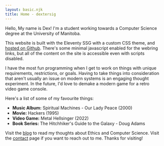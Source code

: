 ```yaml
---
layout: basic.njk
title: Home - dextersig
---
```

Hello, My name is Dex! I'm a student working towards a Computer Science degree at the University of Manitoba.

This website is built with the Eleventy SSG with a custom CSS theme, and [hosted on Github](https://github.com/dextersig/dextersig.github.io). There's some minimal javascript enabled for the webring links, but all of the content on the site is accessible even with scripts disabled.

I have the most fun programming when I get to work on things with unique requirements, restrictions, or goals. Having to take things into consideration that aren't usually an issue on modern systems is an engaging thought experiment. In the future, I'd love to demake a modern game for a retro video game console.

Here's a list of some of my favourite things:
* **Music Album:** Spiritual Machines - Our Lady Peace (2000)
* **Movie:** Hackers (1995)
* **Video Game:** Metal Hellsinger (2022)
* **Book Series:** The Hitchhiker's Guide to the Galaxy - Doug Adams

Visit the [blog](/blog) to read my thoughts about Ethics and Computer Science. Visit the [contact](/contact) page if you want to reach out to me. Thanks for visiting!